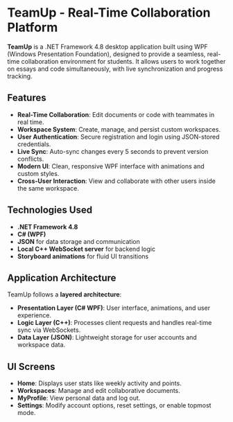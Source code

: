 # TeamUp - Real-Time Collaboration Platform

**TeamUp** is a .NET Framework 4.8 desktop application built using WPF (Windows Presentation Foundation), designed to provide a seamless, real-time collaboration environment for students. It allows users to work together on essays and code simultaneously, with live synchronization and progress tracking.

## Features

- **Real-Time Collaboration**: Edit documents or code with teammates in real time.
- **Workspace System**: Create, manage, and persist custom workspaces.
- **User Authentication**: Secure registration and login using JSON-stored credentials.
- **Live Sync**: Auto-sync changes every 5 seconds to prevent version conflicts.
- **Modern UI**: Clean, responsive WPF interface with animations and custom styles.
- **Cross-User Interaction**: View and collaborate with other users inside the same workspace.

## Technologies Used

- **.NET Framework 4.8**
- **C# (WPF)**
- **JSON** for data storage and communication
- **Local C++ WebSocket server** for backend logic
- **Storyboard animations** for fluid UI transitions

## Application Architecture

TeamUp follows a **layered architecture**:

- **Presentation Layer (C# WPF)**: User interface, animations, and user experience.
- **Logic Layer (C++)**: Processes client requests and handles real-time sync via WebSockets.
- **Data Layer (JSON)**: Lightweight storage for user accounts and workspace data.

## UI Screens

- **Home**: Displays user stats like weekly activity and points.
- **Workspaces**: Manage and edit collaborative documents.
- **MyProfile**: View personal data and log out.
- **Settings**: Modify account options, reset settings, or enable topmost mode.
